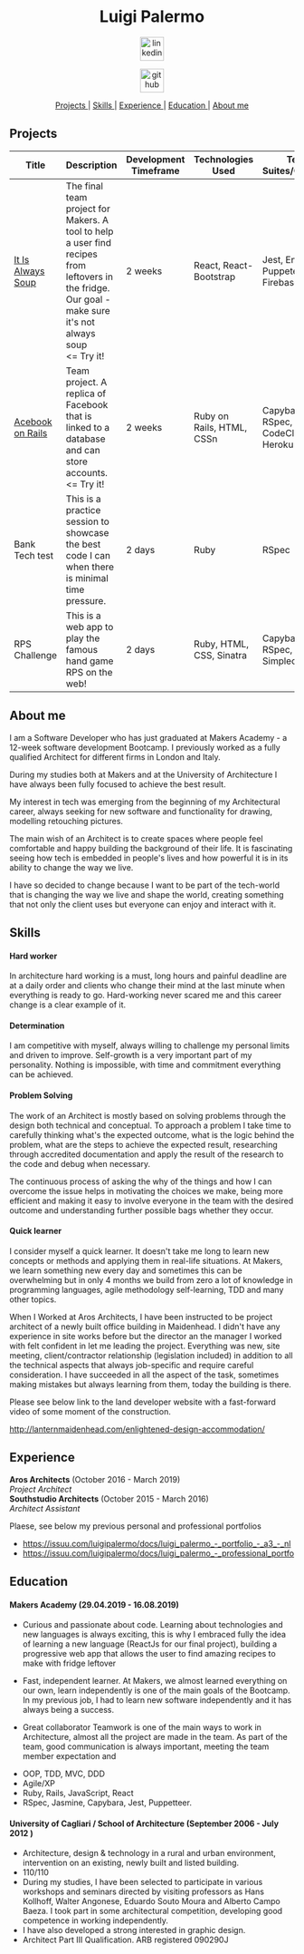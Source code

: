 <h1 align="center">Luigi Palermo</h1>

<div align="center">

<a  href="https://www.linkedin.com/in/luigi-palermo-b09733a0/"><img src="https://www.iconfinder.com/data/icons/free-social-icons/67/linkedin_circle_color-512.png" alt="linkedin" hspace="50" height="42" width="42"></a></p>
<a  href="https://github.com/l-palermo"><img src="https://cdn0.iconfinder.com/data/icons/octicons/1024/mark-github-512.png" alt="github" hspace="50" height="42" width="42"></a></p>

</div>

<div align="center">

[Projects ](#projects) | 
[Skills ](#skills) | 
[Experience ](#experience) | 
[Education ](#education) | 
[About me ](#about-me) 

</div>

## Projects
| Title | Description | Development Timeframe | Technologies Used | Test Suites/CIs/CDs | The code |
|--|--|--|--|--|--|
|<a href="https://it-is-always-soup.firebaseapp.com/">It Is Always Soup</a> | The final team project for Makers. A tool to help a user find recipes from leftovers in the fridge. Our goal - make sure it's not always soup<br><= Try it! | 2 weeks | React, React-Bootstrap |  Jest, Enzyme, Puppeteer, Firebase | <a href='https://github.com/ajosephides/i.i.a.s'>Github</a>|
|<a href="https://acebook-data-thieves.herokuapp.com/">Acebook on Rails</a> | Team project. A replica of Facebook that is linked to a database and can store accounts.<br><= Try it! | 2 weeks | Ruby on Rails, HTML, CSSn| Capybara, RSpec, Travis, CodeClimate, Heroku | <a href='https://github.com/l-palermo/Acebook---Data-Thieves'>Github</a>|
| Bank Tech test | This is a practice session to showcase the best code I can when there is minimal time pressure. | 2 days | Ruby | RSpec | <a href="https://github.com/l-palermo/Bank-tech-test">Github</a> |
| RPS Challenge | This is a web app to play the famous hand game RPS on the web! <br> | 2 days | Ruby, HTML, CSS, Sinatra | Capybara, RSpec, Simplecov | <a href="https://github.com/l-palermo/rps-challenge">Github</a>|

## About me

I am a Software Developer who has just graduated at Makers Academy - a 12-week software development Bootcamp.
I previously worked as a fully qualified Architect for different firms in London and Italy.

During my studies both at Makers and at the University of Architecture I have always been fully focused to achieve the best result.

My interest in tech was emerging from the beginning of my Architectural career, always seeking for new software and functionality for drawing, modelling retouching pictures. 

The main wish of an Architect is to create spaces where people feel comfortable and happy building the background of their life. It is fascinating seeing how tech is embedded in people's lives and how powerful it is in its ability to change the way we live.

I have so decided to change because I want to be part of the tech-world that is changing the way we live and shape the world, creating something that not only the client uses but everyone can enjoy and interact with it.

## Skills

#### Hard worker

In architecture hard working is a must, long hours and painful deadline are at a daily order and clients who change their mind at the last minute when everything is ready to go. 
Hard-working never scared me and this career change is a clear example of it.

#### Determination

I am competitive with myself, always willing to challenge my personal limits and driven to improve. 
Self-growth is a very important part of my personality. Nothing is impossible, with time and commitment everything can be achieved.

#### Problem Solving

The work of an Architect is mostly based on solving problems through the design both technical and conceptual.
To approach a problem I take time to carefully thinking what's the expected outcome, what is the logic behind the problem, what are the steps to achieve the expected result, researching through accredited documentation and apply the result of the research to the code and debug when necessary.

The continuous process of asking the why of the things and how I can overcome the issue helps in motivating the choices we make, being more efficient and making it easy to involve everyone in the team with the desired outcome and understanding further possible bags whether they occur.

#### Quick learner

I consider myself a quick learner. It doesn't take me long to learn new concepts or methods and applying them in real-life situations. 
At Makers, we learn something new every day and sometimes this can be overwhelming but in only 4 months we build from zero a lot of knowledge in programming languages, agile methodology self-learning, TDD and many other topics. 

When I Worked at Aros Architects, I have been instructed to be project architect of a newly built office building in Maidenhead. I didn't have any experience in site works before but the director an the manager I worked with felt confident in let me leading the project. 
Everything was new, site meeting, client/contractor relationship (legislation included) in addition to all the technical aspects that always job-specific and require careful consideration. 
I have succeeded in all the aspect of the task, sometimes making mistakes but always learning from them, today the building is there.

Please see below link to the land developer website with a fast-forward video of some moment of the construction.

http://lanternmaidenhead.com/enlightened-design-accommodation/

## Experience

**Aros Architects** (October 2016 - March 2019)    
*Project Architect*  
**Southstudio Architects** (October 2015 - March 2016)   
*Architect Assistant* 

Plaese, see below my previous personal and professional portfolios
* https://issuu.com/luigipalermo/docs/luigi_palermo_-_portfolio_-_a3_-_nl
* https://issuu.com/luigipalermo/docs/luigi_palermo_-_professional_portfo

## Education

#### Makers Academy (29.04.2019 - 16.08.2019)

* Curious and passionate about code. 
Learning about technologies and new languages is always exciting, this is why I embraced fully the idea of learning a new  language (ReactJs for our final project), building a progressive web app that allows the user to find amazing recipes to make with fridge leftover
* Fast, independent learner. At Makers, we almost learned everything on our own, learn independently is one of the main goals of the Bootcamp. In my previous job, I had to learn new software independently and it has always being a success.

* Great collaborator 
Teamwork is one of the main ways to work in Architecture, almost all the project are made in the team. As part of the team, good communication is always important, meeting the team member expectation and  

- OOP, TDD, MVC, DDD
- Agile/XP
- Ruby, Rails, JavaScript, React
- RSpec, Jasmine, Capybara, Jest, Puppetteer.

#### University of Cagliari / School of Architecture (September 2006 - July 2012 )

- Architecture, design & technology in a rural and urban environment, intervention on an existing, newly built and listed building.
- 110/110
- During my studies, I have been selected to participate in various workshops and seminars directed by visiting professors as Hans Kollhoff, 
  Walter Angonese, Eduardo Souto Moura and Alberto Campo Baeza. I took part in some architectural competition, 
  developing good competence in working independently.
- I have also developed a strong interested in graphic design.
- Architect Part III Qualification. ARB registered 090290J
